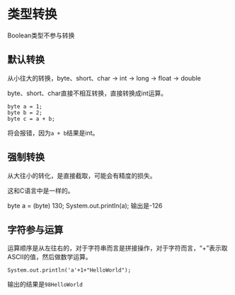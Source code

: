 # 类型转换

Boolean类型不参与转换

## 默认转换

从小往大的转换，byte、short、char -> int -> long -> float -> double

byte、short、char直接不相互转换，直接转换成int运算。

```
byte a = 1;
byte b = 2;
byte c = a + b;
```

将会报错，因为`a + b`结果是int。

## 强制转换

从大往小的转化，是直接截取，可能会有精度的损失。

这和C语言中是一样的。

byte a = (byte) 130;
System.out.println(a);
输出是-126

## 字符参与运算

运算顺序是从左往右的，对于字符串而言是拼接操作，对于字符而言，“+”表示取ASCII的值，然后做数学运算。

``````
System.out.println('a'+1+"HelloWorld");
``````
输出的结果是`98HelloWorld`
